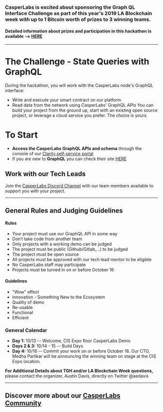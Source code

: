###  CasperLabs is excited about sponsoring the Graph QL Interface Challenge as part of this year's 2019 LA Blockchain week with up to 1 Bitcoin worth of prizes to 3 winning teams.
#### Detailed information about prizes and participation in this hackathon is available --> [HERE](https://medium.com/casperlabs/casperlabs-is-sponsoring-the-graphql-interface-challenge-at-la-blockchain-week-hackathon-october-c8233262899e)

***
# The Challenge - **State Queries with GraphQL**  
During the hackathon, you will work with the CasperLabs node's GraphQL interface: 
* Write and execute your smart contract on our platform 
* Read data from the network using CasperLabs' GraphQL APIs 
You can build your project from the ground up, start with an existing open source project, or leverage a cloud service you prefer. The choice is yours.

# To Start
* **Access the CasperLabs GraphQL APIs and schema** through the console of our [Clarity self-service portal](https://clarity.casperlabs.io/#/) 
* If you are new to **GraphQL** you can check their site [HERE](https://graphql.org/)
## Work with our Tech Leads
Join the [CasperLabs Discord Channel](https://discord.gg/n9bBs8W) with our team members available to support you with your project.
 
***
## General Rules and Judging Guidelines
#### Rules
* Your project must use our GraphQL API in some way
* Don’t take code from another team
* Only projects with a working demo can be judged
* The project must be public (Github/Gitlab,...) to be judged
* The project must be open source
* All projects must be approved with our tech lead mentor to be eligible
* No CasperLabs staff may participate
* Projects must be turned in on or before October 16

#### Guidelines
* "Wow" effect
* Innovation - Something New to the Ecosystem
* Quality of demo
* Re-usable
* Functional
* Efficient

### General Calendar
* **Day 1:** 10/13 -- Welcome, CIS Expo floor CasperLabs Demo 
* **Days 2 & 3:** 10/14 - 15 -- Build Days 
* **Day 4:** 10/16 -- Commit your work on or before October 16. Our CTO, Medha Parlikar will be announcing the winning team on stage at the CIS Expo location.

**For Additional Details about TGH and/or LA Blockchain Week questions,** please contact the organizer, Austin Davis, directly on Twitter @aedavis
***
## Discover more about our [CasperLabs Community](https://casperlabs.io/#community)